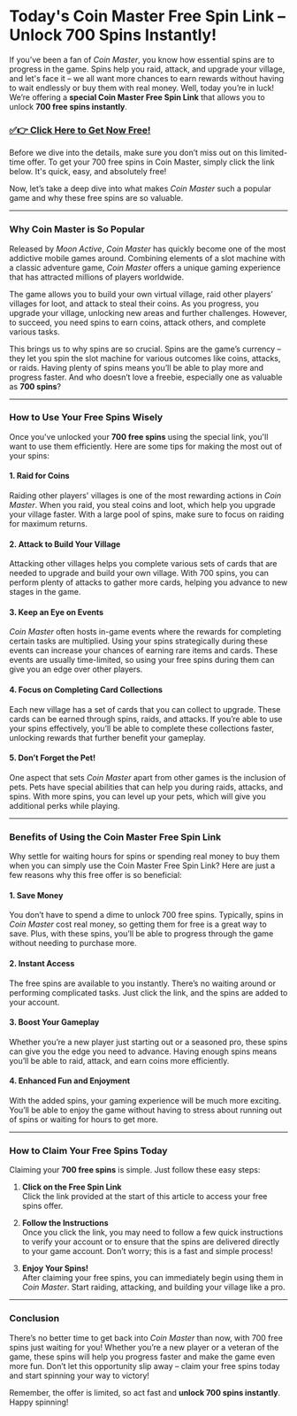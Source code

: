 # Today's Coin Master Free Spin Link – Unlock 700 Spins Instantly!

If you’ve been a fan of *Coin Master*, you know how essential spins are to progress in the game. Spins help you raid, attack, and upgrade your village, and let's face it – we all want more chances to earn rewards without having to wait endlessly or buy them with real money. Well, today you’re in luck! We’re offering a **special Coin Master Free Spin Link** that allows you to unlock **700 free spins instantly**.

### [✅👉 Click Here to Get Now Free!](https://freerewards.xyz/coin/master/)

Before we dive into the details, make sure you don’t miss out on this limited-time offer. To get your 700 free spins in Coin Master, simply click the link below. It's quick, easy, and absolutely free!

Now, let’s take a deep dive into what makes *Coin Master* such a popular game and why these free spins are so valuable.

---

### Why Coin Master is So Popular

Released by *Moon Active*, *Coin Master* has quickly become one of the most addictive mobile games around. Combining elements of a slot machine with a classic adventure game, *Coin Master* offers a unique gaming experience that has attracted millions of players worldwide.

The game allows you to build your own virtual village, raid other players’ villages for loot, and attack to steal their coins. As you progress, you upgrade your village, unlocking new areas and further challenges. However, to succeed, you need spins to earn coins, attack others, and complete various tasks.

This brings us to why spins are so crucial. Spins are the game’s currency – they let you spin the slot machine for various outcomes like coins, attacks, or raids. Having plenty of spins means you’ll be able to play more and progress faster. And who doesn’t love a freebie, especially one as valuable as **700 spins**?

---

### How to Use Your Free Spins Wisely

Once you've unlocked your **700 free spins** using the special link, you'll want to use them efficiently. Here are some tips for making the most out of your spins:

#### 1. **Raid for Coins**  
Raiding other players' villages is one of the most rewarding actions in *Coin Master*. When you raid, you steal coins and loot, which help you upgrade your village faster. With a large pool of spins, make sure to focus on raiding for maximum returns.

#### 2. **Attack to Build Your Village**  
Attacking other villages helps you complete various sets of cards that are needed to upgrade and build your own village. With 700 spins, you can perform plenty of attacks to gather more cards, helping you advance to new stages in the game.

#### 3. **Keep an Eye on Events**  
*Coin Master* often hosts in-game events where the rewards for completing certain tasks are multiplied. Using your spins strategically during these events can increase your chances of earning rare items and cards. These events are usually time-limited, so using your free spins during them can give you an edge over other players.

#### 4. **Focus on Completing Card Collections**  
Each new village has a set of cards that you can collect to upgrade. These cards can be earned through spins, raids, and attacks. If you’re able to use your spins effectively, you’ll be able to complete these collections faster, unlocking rewards that further benefit your gameplay.

#### 5. **Don’t Forget the Pet!**  
One aspect that sets *Coin Master* apart from other games is the inclusion of pets. Pets have special abilities that can help you during raids, attacks, and spins. With more spins, you can level up your pets, which will give you additional perks while playing.

---

### Benefits of Using the Coin Master Free Spin Link

Why settle for waiting hours for spins or spending real money to buy them when you can simply use the Coin Master Free Spin Link? Here are just a few reasons why this free offer is so beneficial:

#### 1. **Save Money**  
You don’t have to spend a dime to unlock 700 free spins. Typically, spins in *Coin Master* cost real money, so getting them for free is a great way to save. Plus, with these spins, you’ll be able to progress through the game without needing to purchase more.

#### 2. **Instant Access**  
The free spins are available to you instantly. There’s no waiting around or performing complicated tasks. Just click the link, and the spins are added to your account.

#### 3. **Boost Your Gameplay**  
Whether you’re a new player just starting out or a seasoned pro, these spins can give you the edge you need to advance. Having enough spins means you’ll be able to raid, attack, and earn coins more efficiently.

#### 4. **Enhanced Fun and Enjoyment**  
With the added spins, your gaming experience will be much more exciting. You’ll be able to enjoy the game without having to stress about running out of spins or waiting for hours to get more.

---

### How to Claim Your Free Spins Today

Claiming your **700 free spins** is simple. Just follow these easy steps:

1. **Click on the Free Spin Link**  
   Click the link provided at the start of this article to access your free spins offer. 

2. **Follow the Instructions**  
   Once you click the link, you may need to follow a few quick instructions to verify your account or to ensure that the spins are delivered directly to your game account. Don’t worry; this is a fast and simple process!

3. **Enjoy Your Spins!**  
   After claiming your free spins, you can immediately begin using them in *Coin Master*. Start raiding, attacking, and building your village like a pro.

---

### Conclusion

There’s no better time to get back into *Coin Master* than now, with 700 free spins just waiting for you! Whether you’re a new player or a veteran of the game, these spins will help you progress faster and make the game even more fun. Don’t let this opportunity slip away – claim your free spins today and start spinning your way to victory!

Remember, the offer is limited, so act fast and **unlock 700 spins instantly**. Happy spinning!
